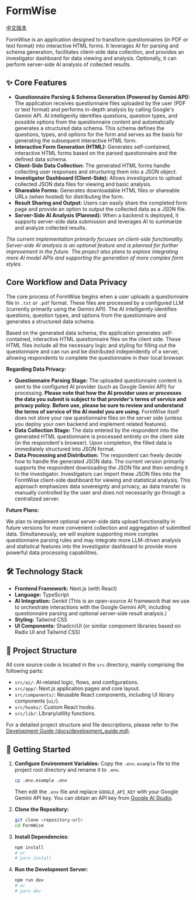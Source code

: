 # FormWise

[中文版本](README_CN.md)

FormWise is an application designed to transform questionnaires (in PDF or text format) into interactive HTML forms. It leverages AI for parsing and schema generation, facilitates client-side data collection, and provides an investigator dashboard for data viewing and analysis. Optionally, it can perform server-side AI analysis of collected results.

## ✨ Core Features

-   **Questionnaire Parsing & Schema Generation (Powered by Gemini API):** The application receives questionnaire files uploaded by the user (PDF or text format) and performs in-depth analysis by calling Google's Gemini API. AI intelligently identifies questions, question types, and possible options from the questionnaire content and automatically generates a structured data schema. This schema defines the questions, types, and options for the form and serves as the basis for generating the subsequent interactive HTML form.
-   **Interactive Form Generation (HTML):** Generates self-contained, interactive HTML forms based on the parsed questionnaire and the defined data schema.
-   **Client-Side Data Collection:** The generated HTML forms handle collecting user responses and structuring them into a JSON object.
-   **Investigator Dashboard (Client-Side):** Allows investigators to upload collected JSON data files for viewing and basic analysis.
-   **Shareable Forms:** Generates downloadable HTML files or shareable URLs (when hosted) for distributing the form.
-   **Result Sharing and Output:** Users can easily share the completed form page and provide an option to output the collected data as a JSON file.
-   **Server-Side AI Analysis (Planned):** When a backend is deployed, it supports server-side data submission and leverages AI to summarize and analyze collected results.

*The current implementation primarily focuses on client-side functionality. Server-side AI analysis is an optional feature and is planned for further improvement in the future. The project also plans to explore integrating more AI model APIs and supporting the generation of more complex form styles.*

## Core Workflow and Data Privacy

The core process of FormWise begins when a user uploads a questionnaire file in `.txt` or `.pdf` format. These files are processed by a configured LLM (currently primarily using the Gemini API). The AI intelligently identifies questions, question types, and options from the questionnaire and generates a structured data schema.

Based on the generated data schema, the application generates self-contained, interactive HTML questionnaire files on the client side. These HTML files include all the necessary logic and styling for filling out the questionnaire and can run and be distributed independently of a server, allowing respondents to complete the questionnaire in their local browser.

**Regarding Data Privacy:**

*   **Questionnaire Parsing Stage:** The uploaded questionnaire content is sent to the configured AI provider (such as Google Gemini API) for processing. **Please note that how the AI provider uses or processes the data you submit is subject to that provider's terms of service and privacy policy. Before use, please be sure to review and understand the terms of service of the AI model you are using.** FormWise itself does not store your raw questionnaire files on the server side (unless you deploy your own backend and implement related features).
*   **Data Collection Stage:** The data entered by the respondent into the generated HTML questionnaire is processed entirely on the client side (in the respondent's browser). Upon completion, the filled data is immediately structured into JSON format.
*   **Data Processing and Distribution:** The respondent can freely decide how to handle the generated JSON data. The current version primarily supports the respondent downloading the JSON file and then sending it to the investigator. Investigators can import these JSON files into the FormWise client-side dashboard for viewing and statistical analysis. This approach emphasizes data sovereignty and privacy, as data transfer is manually controlled by the user and does not necessarily go through a centralized server.

**Future Plans:**

We plan to implement optional server-side data upload functionality in future versions for more convenient collection and aggregation of submitted data. Simultaneously, we will explore supporting more complex questionnaire parsing rules and may integrate more LLM-driven analysis and statistical features into the investigator dashboard to provide more powerful data processing capabilities.

## 🛠️ Technology Stack

-   **Frontend Framework:** Next.js (with React)
-   **Language:** TypeScript
-   **AI Integration:** Genkit (This is an open-source AI framework that we use to orchestrate interactions with the Google Gemini API, including questionnaire parsing and optional server-side result analysis.)
-   **Styling:** Tailwind CSS
-   **UI Components:** Shadcn/UI (or similar component libraries based on Radix UI and Tailwind CSS)

## 📂 Project Structure

All core source code is located in the `src` directory, mainly comprising the following parts:

-   `src/ai/`: AI-related logic, flows, and configurations.
-   `src/app/`: Next.js application pages and core layout.
-   `src/components/`: Reusable React components, including UI library components (`ui/`).
-   `src/hooks/`: Custom React hooks.
-   `src/lib/`: Library/utility functions.

For a detailed project structure and file descriptions, please refer to the [Development Guide (docs/development_guide.md)](docs/development_guide.md).

## 🚀 Getting Started

1.  **Configure Environment Variables:**
    Copy the `.env.example` file to the project root directory and rename it to `.env`.
    ```bash
    cp .env.example .env
    ```
    Then edit the `.env` file and replace `GOOGLE_API_KEY` with your Google Gemini API key.
    You can obtain an API key from [Google AI Studio](https://aistudio.google.com/apikey).

2.  **Clone the Repository:**
    ```bash
    git clone <repository-url>
    cd FormWise
    ```
3.  **Install Dependencies:**
    ```bash
    npm install
    # or
    # yarn install
    ```
4.  **Run the Development Server:**
    ```bash
    npm run dev
    # or
    # yarn dev
    ```
